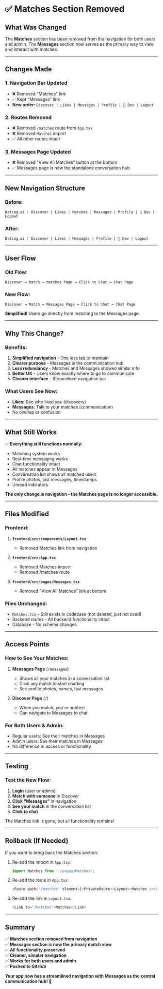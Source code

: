 # ✅ Matches Section Removed

## What Was Changed

The **Matches** section has been removed from the navigation for both users and admin. The **Messages** section now serves as the primary way to view and interact with matches.

---

## Changes Made

### 1. **Navigation Bar Updated**
- ❌ Removed "Matches" link
- ✅ Kept "Messages" link
- **New order:** `Discover | Likes | Messages | Profile | 🔧 Dev | Logout`

### 2. **Routes Removed**
- ❌ Removed `/matches` route from `App.tsx`
- ❌ Removed `Matches` import
- ✅ All other routes intact

### 3. **Messages Page Updated**
- ❌ Removed "View All Matches" button at the bottom
- ✅ Messages page is now the standalone conversation hub

---

## New Navigation Structure

### Before:
```
Dating.ai | Discover | Likes | Matches | Messages | Profile | 🔧 Dev | Logout
```

### After:
```
Dating.ai | Discover | Likes | Messages | Profile | 🔧 Dev | Logout
```

---

## User Flow

### Old Flow:
```
Discover → Match → Matches Page → Click to Chat → Chat Page
```

### New Flow:
```
Discover → Match → Messages Page → Click to Chat → Chat Page
```

**Simplified!** Users go directly from matching to the Messages page.

---

## Why This Change?

### Benefits:
1. **Simplified navigation** - One less tab to maintain
2. **Clearer purpose** - Messages is the communication hub
3. **Less redundancy** - Matches and Messages showed similar info
4. **Better UX** - Users know exactly where to go to communicate
5. **Cleaner interface** - Streamlined navigation bar

### What Users See Now:
- **Likes:** See who liked you (discovery)
- **Messages:** Talk to your matches (communication)
- No overlap or confusion

---

## What Still Works

✅ **Everything still functions normally:**
- Matching system works
- Real-time messaging works
- Chat functionality intact
- All matches appear in Messages
- Conversation list shows all matched users
- Profile photos, last messages, timestamps
- Unread indicators

**The only change is navigation - the Matches page is no longer accessible.**

---

## Files Modified

### Frontend:
1. **`frontend/src/components/Layout.tsx`**
   - Removed Matches link from navigation

2. **`frontend/src/App.tsx`**
   - Removed Matches import
   - Removed /matches route

3. **`frontend/src/pages/Messages.tsx`**
   - Removed "View All Matches" link at bottom

### Files Unchanged:
- `Matches.tsx` - Still exists in codebase (not deleted, just not used)
- Backend routes - All backend functionality intact
- Database - No schema changes

---

## Access Points

### How to See Your Matches:
1. **Messages Page** (`/messages`)
   - Shows all your matches in a conversation list
   - Click any match to start chatting
   - See profile photos, names, last messages

2. **Discover Page** (`/`)
   - When you match, you're notified
   - Can navigate to Messages to chat

### For Both Users & Admin:
- Regular users: See their matches in Messages
- Admin users: See their matches in Messages
- No difference in access or functionality

---

## Testing

### Test the New Flow:

1. **Login** (user or admin)
2. **Match with someone** in Discover
3. **Click "Messages"** in navigation
4. **See your match** in the conversation list
5. **Click to chat**

The Matches link is gone, but all functionality remains!

---

## Rollback (If Needed)

If you want to bring back the Matches section:

1. Re-add the import in `App.tsx`:
   ```typescript
   import Matches from './pages/Matches';
   ```

2. Re-add the route in `App.tsx`:
   ```typescript
   <Route path="/matches" element={<PrivateRoute><Layout><Matches /></Layout></PrivateRoute>} />
   ```

3. Re-add the link in `Layout.tsx`:
   ```typescript
   <Link to="/matches">Matches</Link>
   ```

---

## Summary

✅ **Matches section removed from navigation**  
✅ **Messages section is now the primary match view**  
✅ **All functionality preserved**  
✅ **Cleaner, simpler navigation**  
✅ **Works for both users and admin**  
✅ **Pushed to GitHub**  

**Your app now has a streamlined navigation with Messages as the central communication hub!** 🎉


